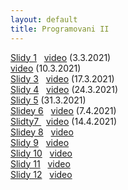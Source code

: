 ```yaml
---
layout: default
title: Programovani II
---
```


[Slidy 1](https://docs.google.com/presentation/d/129rrkTW61FKTLpeXndneuG2BYt-E7vg_hRgBD5KIV-4/edit?usp=sharing) &nbsp; [video](https://u.pcloud.link/publink/show?code=XZHOJfXZ3MDow0cyrhpAy2yn8xV1F5Wq0nkk) (3.3.2021) <br>
[video](https://u.pcloud.link/publink/show?code=XZPSmBXZByj3CXA7xHyYgbPJW1inhhNVTXcV)  (10.3.2021) <br>
[Slidy 3](https://u.pcloud.link/publink/show?code=XZxNS2XZyn3tmN7exspvdJdrQfJdvyMdybT7) &nbsp; [video](https://u.pcloud.link/publink/show?code=XZT7f2XZv88MvzSQeVVMI5SJkmspjfmOxinX) (17.3.2021) <br>
[Slidy 4](https://u.pcloud.link/publink/show?code=XZGTC2XZma7zfOEB6xyAq0QSnvANFfllYLOy) &nbsp; [video](https://u.pcloud.link/publink/show?code=XZFgC2XZuLR4DoeUbDHdcgOSlNCUBkcSoHSk) (24.3.2021) <br>
[Slidy 5](https://docs.google.com/presentation/d/1xGAPrFu0UJIdTW5t3le6SvO5GpTDYRTOQTVBknIUE9I/edit?usp=sharing) (31.3.2021) <br>
[Slidey 6](https://u.pcloud.link/publink/show?code=XZ1icWXZpOTFFHFWPiFC7WmlGyb6K4EseAk7) &nbsp; [video](https://u.pcloud.link/publink/show?code=XZQrcWXZfFjEXf81X3VKPHK3E7ebB8PKFI8V) (7.4.2021) <br>
[Slidty7 ](https://u.pcloud.link/publink/show?code=XZ447DXZkhf7AOWo0a80gfffLmLfnHBWaDAk) &nbsp; [video](https://u.pcloud.link/publink/show?code=XZbz7DXZwBycLEXbfxXqGITv0DBypB8jsUQV) (14.4.2021) <br>
[Slidey 8](https://u.pcloud.link/publink/show?code=XZtHoDXZ0kt4gJ2Lf9kJrTpOhNje30AclrYV)  &nbsp; [video](https://u.pcloud.link/publink/show?code=XZ1HoDXZubHHV00uumVtRBBDxGsHNzvRr4MX) <br>
[Slidy 9](https://u.pcloud.link/publink/show?code=XZqpb9XZw0r0fJ4NPmBAdMIbE4KITjCx7Uc7)  &nbsp; [video](https://u.pcloud.link/publink/show?code=XZiHb9XZsaH0OubFCtX8zkjuYpsY6BWz1S67) <br>
[Slidy 10](https://u.pcloud.link/publink/show?code=XZopb9XZvPVP1ajolFz0iJ3yvB5CHyKiojTk)  &nbsp;  [video](https://u.pcloud.link/publink/show?code=XZbHb9XZKWdaC2MvHXbg2u6HWQeHIRlC4hKV) <br>
[Slidy 11](https://u.pcloud.link/publink/show?code=XZjHb9XZjXslaFYsOu4CrDaJUBN1bJuscrJ7)  &nbsp;  [video](https://u.pcloud.link/publink/show?code=XZnHb9XZDQgj6BBn1Cyr5hOflszKcjwAbQFk) <br>
[Slidy 12](https://u.pcloud.link/publink/show?code=XZTHb9XZQpfT5Q8GNl8n942drBqMlmWL4pbk)  &nbsp;  [video](https://u.pcloud.link/publink/show?code=XZqHb9XZXryNpllbxGkLDbsJAXhvPhXFTuzV) <br>
